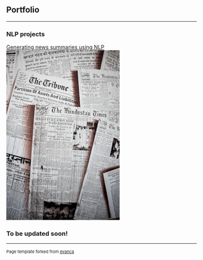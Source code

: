 ## Portfolio

---

### NLP projects 

[Generating news summaries using NLP](https://github.com/Kawrl/news_generator/blob/main/controllable_text_generation.ipynb)
<img src="images/rishabh-sharma-R-js25Pv1LQ-unsplash.png?raw=true"/>

### To be updated soon!


---
<p style="font-size:11px">Page template forked from <a href="https://github.com/evanca/quick-portfolio">evanca</a></p>
<!-- Remove above link if you don't want to attibute -->
